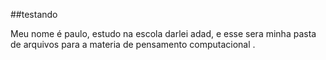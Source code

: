 ##testando

Meu nome é paulo, estudo na escola darlei adad, e esse sera minha pasta de arquivos para a materia de pensamento computacional 
. 







